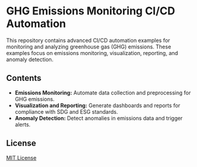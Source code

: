 # GHG Emissions Monitoring CI/CD Automation

This repository contains advanced CI/CD automation examples for monitoring and analyzing greenhouse gas (GHG) emissions. These examples focus on emissions monitoring, visualization, reporting, and anomaly detection.

## Contents
- **Emissions Monitoring:** Automate data collection and preprocessing for GHG emissions.
- **Visualization and Reporting:** Generate dashboards and reports for compliance with SDG and ESG standards.
- **Anomaly Detection:** Detect anomalies in emissions data and trigger alerts.

## License
[MIT License](LICENSE)
